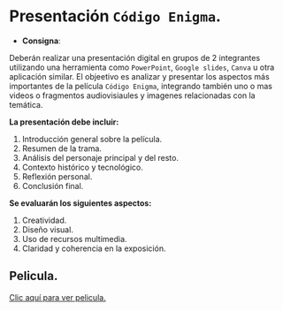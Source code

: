 # Presentación `Código Enigma`.

- **Consigna**:

Deberán realizar una presentación digital en grupos de 2 integrantes utilizando una herramienta como `PowerPoint`, `Google slides`, `Canva` u otra aplicación similar. El objeetivo es analizar y presentar los aspectos más importantes de la película `Código Enigma`, integrando también uno o mas videos o fragmentos audiovisiaules y imagenes relacionadas con la temática.

**La presentación debe incluir:**

1. Introducción general sobre la película.
2. Resumen de la trama.
3. Análisis del personaje principal y del resto.
4. Contexto histórico y tecnológico.
5. Reflexión personal.
6. Conclusión final.

**Se evaluarán los siguientes aspectos:**

1. Creatividad.
2. Diseño visual.
3. Uso de recursos multimedia.
4. Claridad y coherencia en la exposición.


## Pelicula.

<a href="https://drive.google.com/file/d/1yBYyAMaWEEsq5S0ng8AVXRqEEvy4XZSy/view">Clic aquí para ver pelicula.</a>